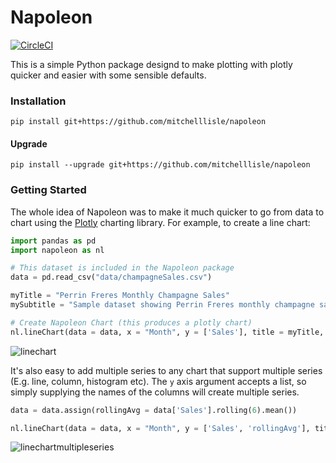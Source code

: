 # Napoleon

[![CircleCI](https://circleci.com/gh/mitchelllisle/napoleon.svg?style=svg)](https://circleci.com/gh/mitchelllisle/napoleon)

This is a simple Python package designd to make plotting with plotly quicker and easier with some sensible defaults.

### Installation
`pip install git+https://github.com/mitchelllisle/napoleon`

#### Upgrade
`pip install --upgrade git+https://github.com/mitchelllisle/napoleon`

### Getting Started
The whole idea of Napoleon was to make it much quicker to go from data to chart using the [Plotly](https://plot.ly/) charting library. For example, to create a line chart:

```python
import pandas as pd
import napoleon as nl

# This dataset is included in the Napoleon package
data = pd.read_csv("data/champagneSales.csv")

myTitle = "Perrin Freres Monthly Champagne Sales"
mySubtitle = "Sample dataset showing Perrin Freres monthly champagne sales in millions from ’64-’72"

# Create Napoleon Chart (this produces a plotly chart)
nl.lineChart(data = data, x = "Month", y = ['Sales'], title = myTitle, subtitle = mySubtitle)
```

![linechart](https://user-images.githubusercontent.com/18128531/37869861-2c612862-3014-11e8-9408-ca97c5a6ef92.png)

It's also easy to add multiple series to any chart that support multiple series (E.g. line, column, histogram etc). The `y` axis argument accepts a list, so simply supplying the names of the columns will create multiple series.
```python
data = data.assign(rollingAvg = data['Sales'].rolling(6).mean())

nl.lineChart(data = data, x = "Month", y = ['Sales', 'rollingAvg'], title = myTitle, subtitle= mySubtitle)
```
![linechartmultipleseries](https://user-images.githubusercontent.com/18128531/37870233-37ca06d0-301c-11e8-9b83-b2e269b52165.png)
